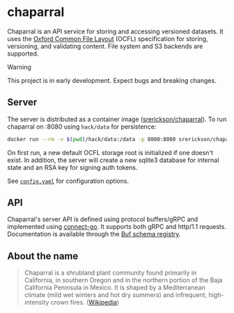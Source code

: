 # chaparral

Chaparral is an API service for storing and accessing versioned
datasets. It uses the [Oxford Common File Layout](https://ocfl.io) (OCFL)
specification for storing, versioning, and validating content. File system
and S3 backends are supported.

> [!Warning] 
> This project is in early development. Expect bugs and breaking changes.


## Server

The server is distributed as a container image
([srerickson/chaparral](https://hub.docker.com/repository/docker/srerickson/chaparral/general)).
To run chaparral on :8080 using `hack/data` for persistence:

```sh
docker run --rm -v $(pwd)/hack/data:/data -p 8080:8080 srerickson/chaparral:latest
```

On first run, a new default OCFL storage root is initialized if one doesn't
exist. In addition, the server will create a new sqlite3 database for internal
state and an RSA key for signing auth tokens.

See [`config.yaml`](config.yaml) for configuration options.

## API 

Chaparral's server API is defined using protocol buffers/gRPC and implemented
using [connect-go](https://github.com/connectrpc/connect-go). It supports both
gRPC and http/1.1 requests. Documentation is available through the [Buf schema
registry](https://buf.build/srerickson/chaparral/docs/main:chaparral.v1). 

## About the name

> Chaparral is a shrubland plant community found primarily in California, in
> southern Oregon and in the northern portion of the Baja California Peninsula
> in Mexico. It is shaped by a Mediterranean climate (mild wet winters and hot
> dry summers) and infrequent, high-intensity crown fires.
> ([Wikipedia](https://en.wikipedia.org/wiki/Chaparral))
